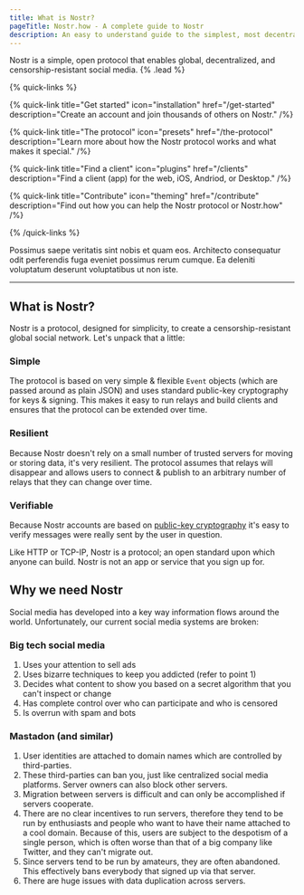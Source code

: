```yaml
---
title: What is Nostr?
pageTitle: Nostr.how - A complete guide to Nostr
description: An easy to understand guide to the simplest, most decentralized social media protocol on the internet.
---
```


Nostr is a simple, open protocol that enables global, decentralized, and censorship-resistant social media. {% .lead %}

{% quick-links %}

{% quick-link title="Get started" icon="installation" href="/get-started" description="Create an account and join thousands of others on Nostr." /%}

{% quick-link title="The protocol" icon="presets" href="/the-protocol" description="Learn more about how the Nostr protocol works and what makes it special." /%}

{% quick-link title="Find a client" icon="plugins" href="/clients" description="Find a client (app) for the web, iOS, Andriod, or Desktop." /%}

{% quick-link title="Contribute" icon="theming" href="/contribute" description="Find out how you can help the Nostr protocol or Nostr.how" /%}

{% /quick-links %}

Possimus saepe veritatis sint nobis et quam eos. Architecto consequatur odit perferendis fuga eveniet possimus rerum cumque. Ea deleniti voluptatum deserunt voluptatibus ut non iste.

---

## What is Nostr?

Nostr is a protocol, designed for simplicity, to create a censorship-resistant global social network. Let's unpack that a little:

### Simple
The protocol is based on very simple & flexible `Event` objects (which are passed around as plain JSON) and uses standard public-key cryptography for keys & signing. This makes it easy to run relays and build clients and ensures that the protocol can be extended over time.

### Resilient
Because Nostr doesn't rely on a small number of trusted servers for moving or storing data, it's very resilient. The protocol assumes that relays will disappear and allows users to connect & publish to an arbitrary number of relays that they can change over time.

### Verifiable
Because Nostr accounts are based on [public-key cryptography](https://en.wikipedia.org/wiki/Public-key_cryptography) it's easy to verify messages were really sent by the user in question.

Like HTTP or TCP-IP, Nostr is a protocol; an open standard upon which anyone can build. Nostr is not an app or service that you sign up for.

## Why we need Nostr

Social media has developed into a key way information flows around the world. Unfortunately, our current social media systems are broken:

### Big tech social media
1. Uses your attention to sell ads
1. Uses bizarre techniques to keep you addicted (refer to point 1)
1. Decides what content to show you based on a secret algorithm that you can't inspect or change
1. Has complete control over who can participate and who is censored
1. Is overrun with spam and bots

### Mastadon (and similar)
1. User identities are attached to domain names which are controlled by third-parties.
1. These third-parties can ban you, just like centralized social media platforms. Server owners can also block other servers.
1. Migration between servers is difficult and can only be accomplished if servers cooperate.
1. There are no clear incentives to run servers, therefore they tend to be run by enthusiasts and people who want to have their name attached to a cool domain. Because of this, users are subject to the despotism of a single person, which is often worse than that of a big company like Twitter, and they can't migrate out.
1. Since servers tend to be run by amateurs, they are often abandoned. This effectively bans everybody that signed up via that server.
1. There are huge issues with data duplication across servers.
